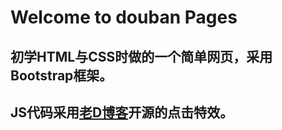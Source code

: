 # Welcome to douban Pages

## 初学HTML与CSS时做的一个简单网页，采用Bootstrap框架。
## JS代码采用<a href="https://laod.cn/">老D博客<a>开源的点击特效。
